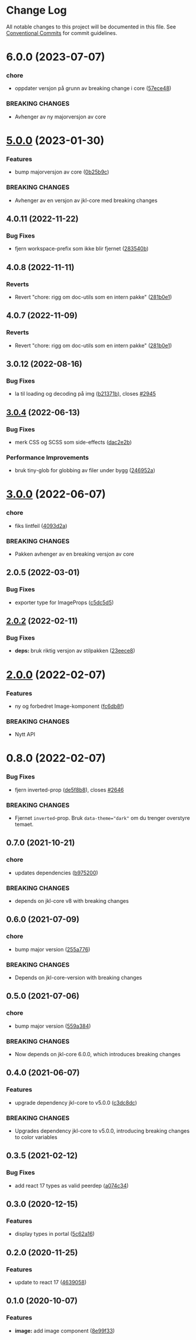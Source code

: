 # Change Log

All notable changes to this project will be documented in this file.
See [Conventional Commits](https://conventionalcommits.org) for commit guidelines.

# 6.0.0 (2023-07-07)

### chore

- oppdater versjon på grunn av breaking change i core ([57ece48](https://github.com/fremtind/jokul/commit/57ece48fa0192fe825b544fdac24cdd56e58d0df))

### BREAKING CHANGES

- Avhenger av ny majorversjon av core

# [5.0.0](https://github.com/fremtind/jokul/compare/@fremtind/jkl-image-react@4.0.14...@fremtind/jkl-image-react@5.0.0) (2023-01-30)

### Features

- bump majorversjon av core ([0b25b9c](https://github.com/fremtind/jokul/commit/0b25b9ccb4d35214037e45158264fab2da196a5f))

### BREAKING CHANGES

- Avhenger av en versjon av jkl-core med breaking changes

## 4.0.11 (2022-11-22)

### Bug Fixes

-   fjern workspace-prefix som ikke blir fjernet ([283540b](https://github.com/fremtind/jokul/commit/283540b45f1fe557168eede3ca3637077a10a15b))

## 4.0.8 (2022-11-11)

### Reverts

-   Revert "chore: rigg om doc-utils som en intern pakke" ([281b0e1](https://github.com/fremtind/jokul/commit/281b0e1d7f0c6b077da45c7dd9f98a6fb218675a))

## 4.0.7 (2022-11-09)

### Reverts

-   Revert "chore: rigg om doc-utils som en intern pakke" ([281b0e1](https://github.com/fremtind/jokul/commit/281b0e1d7f0c6b077da45c7dd9f98a6fb218675a))

## 3.0.12 (2022-08-16)

### Bug Fixes

-   la til loading og decoding på img ([b21371b](https://github.com/fremtind/jokul/commit/b21371b1752f93df91de4614175151f5f536a1eb)), closes [#2945](https://github.com/fremtind/jokul/issues/2945)

## [3.0.4](https://github.com/fremtind/jokul/compare/@fremtind/jkl-image-react@3.0.3...@fremtind/jkl-image-react@3.0.4) (2022-06-13)

### Bug Fixes

-   merk CSS og SCSS som side-effects ([dac2e2b](https://github.com/fremtind/jokul/commit/dac2e2b5f4d1b31485821bf6ad8ec4c7c2769cca))

### Performance Improvements

-   bruk tiny-glob for globbing av filer under bygg ([246952a](https://github.com/fremtind/jokul/commit/246952ae75afe20bcf0d007a0a068b76b114f9a6))

# [3.0.0](https://github.com/fremtind/jokul/compare/@fremtind/jkl-image-react@2.0.16...@fremtind/jkl-image-react@3.0.0) (2022-06-07)

### chore

-   fiks lintfeil ([4093d2a](https://github.com/fremtind/jokul/commit/4093d2a2ae7bbe0d30de882b9f5d144e8e77cede))

### BREAKING CHANGES

-   Pakken avhenger av en breaking versjon av core

## 2.0.5 (2022-03-01)

### Bug Fixes

-   exporter type for ImageProps ([c5dc5d5](https://github.com/fremtind/jokul/commit/c5dc5d50801bd36601c341e9b7d4b01d78bd6328))

## [2.0.2](https://github.com/fremtind/jokul/compare/@fremtind/jkl-image-react@2.0.1...@fremtind/jkl-image-react@2.0.2) (2022-02-11)

### Bug Fixes

-   **deps:** bruk riktig versjon av stilpakken ([23eece8](https://github.com/fremtind/jokul/commit/23eece85f222e2fcf5bde47b975775a39b36baa8))

# [2.0.0](https://github.com/fremtind/jokul/compare/@fremtind/jkl-image-react@0.8.0...@fremtind/jkl-image-react@2.0.0) (2022-02-07)

### Features

-   ny og forbedret Image-komponent ([fc6db8f](https://github.com/fremtind/jokul/commit/fc6db8fa115799b39a38150524a743805ac1771d))

### BREAKING CHANGES

-   Nytt API

# 0.8.0 (2022-02-07)

### Bug Fixes

-   fjern inverted-prop ([de5f8b8](https://github.com/fremtind/jokul/commit/de5f8b83ae8f025826f4c56d3aeb5e081dea66cc)), closes [#2646](https://github.com/fremtind/jokul/issues/2646)

### BREAKING CHANGES

-   Fjernet `inverted`-prop. Bruk `data-theme="dark"` om du trenger overstyre temaet.

## 0.7.0 (2021-10-21)

### chore

-   updates dependencies ([b975200](https://github.com/fremtind/jokul/commit/b97520045c02e4bcb44ebde159c60a7dff7f01d6))

### BREAKING CHANGES

-   depends on jkl-core v8 with breaking changes

## 0.6.0 (2021-07-09)

### chore

-   bump major version ([255a776](https://github.com/fremtind/jokul/commit/255a776d45a068645124499b870ecefec9d87f0e))

### BREAKING CHANGES

-   Depends on jkl-core-version with breaking changes

## 0.5.0 (2021-07-06)

### chore

-   bump major version ([559a384](https://github.com/fremtind/jokul/commit/559a384a5315931ad2ea7acc8328b383acbdbd8b))

### BREAKING CHANGES

-   Now depends on jkl-core 6.0.0, which introduces breaking changes

## 0.4.0 (2021-06-07)

### Features

-   upgrade dependency jkl-core to v5.0.0 ([c3dc8dc](https://github.com/fremtind/jokul/commit/c3dc8dcbd3cba99502f1124cbe1dcaa688177f55))

### BREAKING CHANGES

-   Upgrades dependency jkl-core to v5.0.0, introducing breaking changes to color variables

## 0.3.5 (2021-02-12)

### Bug Fixes

-   add react 17 types as valid peerdep ([a074c34](https://github.com/fremtind/jokul/commit/a074c34dcece089ad6b4c581b8c920c8bdd4f1e0))

## 0.3.0 (2020-12-15)

### Features

-   display types in portal ([5c62a16](https://github.com/fremtind/jokul/commit/5c62a161c278d3a5a136741aea8dcf9b62338bda))

## 0.2.0 (2020-11-25)

### Features

-   update to react 17 ([4639058](https://github.com/fremtind/jokul/commit/4639058067eaa9be222825f8ac4f495a1e74cc0f))

## 0.1.0 (2020-10-07)

### Features

-   **image:** add image component ([8e99f33](https://github.com/fremtind/jokul/commit/8e99f33a12f2e598aff8a15eabe230ea666f0cbd))
